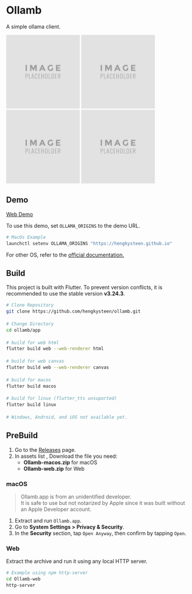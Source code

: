 # Ollamb

A simple ollama client.

<p>
<img src="assets/image.jpg" width="200" />
<img src="assets/image.jpg" width="200" /> 
<img src="assets/image.jpg" width="200" />
<img src="assets/image.jpg" width="200" /> 
</P>

## Demo

[Web Demo](https://hengkysteen.github.io/demo/ollamb/)

To use this demo, set `OLLAMA_ORIGINS` to the demo URL.

```sh
# MacOs Example
launchctl setenv OLLAMA_ORIGINS "https://hengkysteen.github.io"
```

For other OS, refer to the [official documentation.](https://github.com/ollama/ollama/blob/main/docs/faq.md#how-do-i-configure-ollama-server)

## Build

This project is built with Flutter. To prevent version conflicts, it is recommended to use the stable version **v3.24.3**.

```sh
# Clone Repository
git clone https://github.com/hengkysteen/ollamb.git

# Change Directory
cd ollamb/app

# build for web html
flutter build web --web-renderer html

# build for web canvas
flutter build web --web-renderer canvas

# build for macos
flutter build macos

# build for linux (flutter_tts unsuported)
flutter build linux

# Windows, Android, and iOS not available yet.
```

## PreBuild

1. Go to the [Releases](https://github.com/hengkysteen/ollamb/releases/latest) page.
2. In assets list , Download the file you need:
   - **Ollamb-macos.zip** for macOS
   - **Ollamb-web.zip** for Web

### macOS

> Ollamb.app is from an unidentified developer.<br>
> It is safe to use but not notarized by Apple since it was built without an Apple Developer account.

1. Extract and run `Ollamb.app`.
2. Go to **System Settings > Privacy & Security**.
3. In the **Security** section, tap `Open Anyway`, then confirm by tapping `Open`.

### Web

Extract the archive and run it using any local HTTP server.

```sh
# Example using npm http-server
cd Ollamb-web
http-server
```
